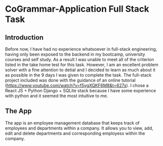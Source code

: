 # CoGrammar-Application Full Stack Task
## Introduction
Before now, I have had no experience whatsoever in full-stack engineering, having only been exposed to the backend in my bootcamp, university courses and self study. 
As a result I was unable to meet all of the criterion listed in the take home test for this task. However, I am an excellent problem solver with a fine attention to detial and
I decided to learn as much about it as possible in the 9 days I was given to complete the task. The full-stack project included was done with the guidance of an online tutorial
(https://www.youtube.com/watch?v=f5ygXQKF6M8&t=627s). I chose a React JS + Python Django + SQLite stack because I have some experience with python and it seemed the most intuitive to me.

## The App
The app is an employee management database that keeps track of employees and departments within a company. It allows you to view, add, edit and delete departments and corresponding
employess within the company.
